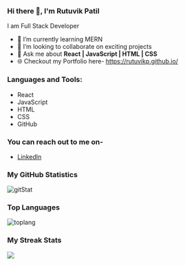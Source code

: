 ### Hi there 👋, I'm Rutuvik Patil
I am Full Stack Developer

- 🌱 I’m currently learning MERN
- 👯 I’m looking to collaborate on exciting projects
- 💬 Ask me about **React | JavaScript | HTML | CSS**
- 🌐 Checkout my Portfolio here- https://rutuvikp.github.io/


### Languages and Tools:
- React
- JavaScript
- HTML
- CSS
- GitHub

### You can reach out to me on-
- [LinkedIn](https://www.linkedin.com/in/rutuvikpatil)

### My GitHub Statistics
<img src="https://github-readme-stats.vercel.app/api?username=rutuvikp&theme=radical&show_icons=true" alt="gitStat" />

### Top Languages
<img src="https://github-readme-stats.vercel.app/api/top-langs/?username=rutuvikp" alt="toplang" />

### My Streak Stats
<img src="https://streak-stats.demolab.com/?user=DenverCoder1&theme=tokyonight"/>
